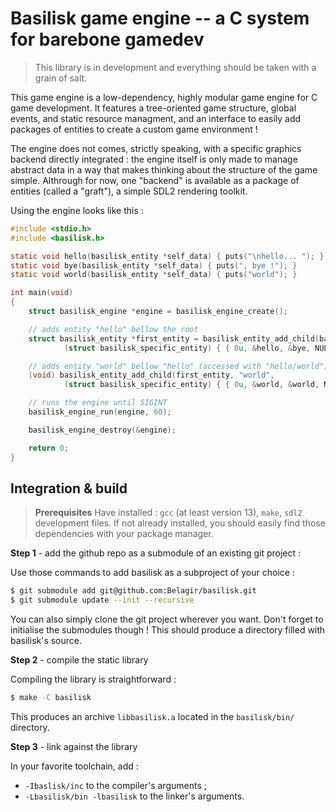 
# Basilisk game engine -- a C system for barebone gamedev

> This library is in development and everything should be taken with a grain of salt.

This game engine is a low-dependency, highly modular game engine for C game development. It features a tree-oriented game structure, global events, and static resource managment, and an interface to easily add packages of entities to create a custom game environment !

The engine does not comes, strictly speaking, with a specific graphics backend directly integrated : the engine itself is only made to manage abstract data in a way that makes thinking about the structure of the game simple. Althrough for now, one "backend" is available as a package of entities (called a "graft"), a simple SDL2 rendering toolkit.

Using the engine looks like this :

```c
#include <stdio.h>
#include <basilisk.h>

static void hello(basilisk_entity *self_data) { puts("\nhello... "); }
static void bye(basilisk_entity *self_data) { puts(", bye !"); }
static void world(basilisk_entity *self_data) { puts("world"); }

int main(void)
{
    struct basilisk_engine *engine = basilisk_engine_create();

    // adds entity "hello" bellow the root
    struct basilisk_entity *first_entity = basilisk_entity_add_child(basilisk_engine_root_entity(engine), "hello",
            (struct basilisk_specific_entity) { { 0u, &hello, &bye, NULL }, NULL });

    // adds entity "world" bellow "hello" (accessed with "hello/world")
    (void) basilisk_entity_add_child(first_entity, "world",
            (struct basilisk_specific_entity) { { 0u, &world, &world, NULL }, NULL });

    // runs the engine until SIGINT
    basilisk_engine_run(engine, 60);

    basilisk_engine_destroy(&engine);

    return 0;
}
```

## Integration & build

> **Prerequisites**
> Have installed : `gcc` (at least version 13), `make`, `sdl2` development files.
> If not already installed, you should easily find those dependencies with your package manager.

**Step 1** - add the github repo as a submodule of an existing git project :

Use those commands to add basilisk as a subproject of your choice :

```bash
$ git submodule add git@github.com:Belagir/basilisk.git
$ git submodule update --init --recursive
```

You can also simply clone the git project wherever you want. Don't forget to initialise the submodules though !
This should produce a directory filled with basilisk's source.

**Step 2** - compile the static library

Compiling the library is straightforward :

```bash
$ make -C basilisk
```

This produces an archive `libbasilisk.a` located in the `basilisk/bin/` directory.

**Step 3** - link against the library

In your favorite toolchain, add :
 - `-Ibaslisk/inc` to the compiler's arguments ;
 - `-Lbasilisk/bin -lbasilisk` to the linker's arguments.